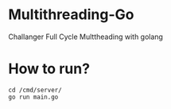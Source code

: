 # Multithreading-Go
Challanger Full Cycle Multtheading with golang

# How to run?
```
cd /cmd/server/
go run main.go
```
